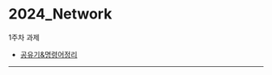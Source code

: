 # 2024_Network
1주차 과제
* [공유기&명령어정리](https://night-wolf-592.notion.site/Network-060b1059336d48e8bad007c338c56b52?pvs=4)
---
